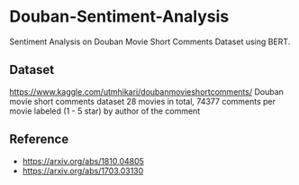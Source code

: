 # Douban-Sentiment-Analysis
Sentiment Analysis on Douban Movie Short Comments Dataset using BERT.

## Dataset
https://www.kaggle.com/utmhikari/doubanmovieshortcomments/
Douban movie short comments dataset
28 movies in total, 74377 comments per movie
labeled (1 - 5 star) by author of the comment

## Reference
- https://arxiv.org/abs/1810.04805
- https://arxiv.org/abs/1703.03130
